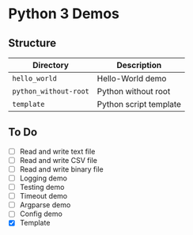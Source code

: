 # Python 3 Demos

## Structure

| Directory             | Description            |
| --------------------- | ---------------------- |
| `hello_world`         | Hello-World demo       |
| `python_without-root` | Python without root    |
| `template`            | Python script template |

## To Do

* [ ] Read and write text file
* [ ] Read and write CSV file
* [ ] Read and write binary file
* [ ] Logging demo
* [ ] Testing demo
* [ ] Timeout demo
* [ ] Argparse demo
* [ ] Config demo
* [x] Template
